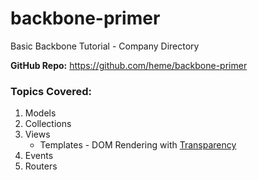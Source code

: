 backbone-primer
===============
Basic Backbone Tutorial - Company Directory

**GitHub Repo:** https://github.com/heme/backbone-primer

### Topics Covered: ###

1. Models
2. Collections
3. Views
   * Templates - DOM Rendering with [Transparency](https://github.com/leonidas/transparency)
4. Events
5. Routers
